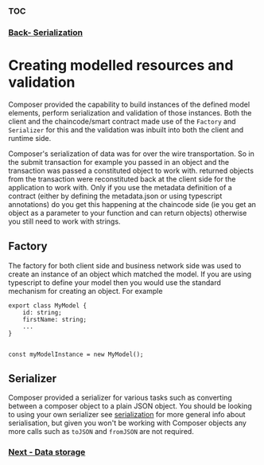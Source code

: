 ### [TOC](./TOC.md)
### [Back- Serialization](./serialization.md)

# Creating modelled resources and validation
Composer provided the capability to build instances of the defined model elements, perform serialization and validation of those instances. Both the client and the chaincode/smart contract made use of the `Factory` and `Serializer` for this and the validation was inbuilt into both the client and runtime side. 

Composer's serialization of data was for over the wire transportation. So in the submit transaction for example you passed in an object and the transaction was passed a constituted object to work with. returned objects from the transaction were reconstituted back at the client side for the application to work with. Only if you use the metadata definition of a contract (either by defining the metadata.json or using typescript annotations) do you get this happening at the chaincode side (ie you get an object as a parameter to your function and can return objects) otherwise you still need to work with strings.

## Factory
The factory for both client side and business network side was used to create an instance of an object which matched the model. If you are using typescript to define your model then you would use the standard mechanism for creating an object. For example

```
export class MyModel {
    id: string;
    firstName: string;
    ...
}


const myModelInstance = new MyModel();
```

## Serializer
Composer provided a serializer for various tasks such as converting between a composer object to a plain JSON object. You should be looking to using your own serializer see [serialization](./serialization.md) for more general info about serialisation, but given you won't be working with Composer objects any more calls such as `toJSON` and `fromJSON` are not required.


### [Next - Data storage](./datastorage.md)